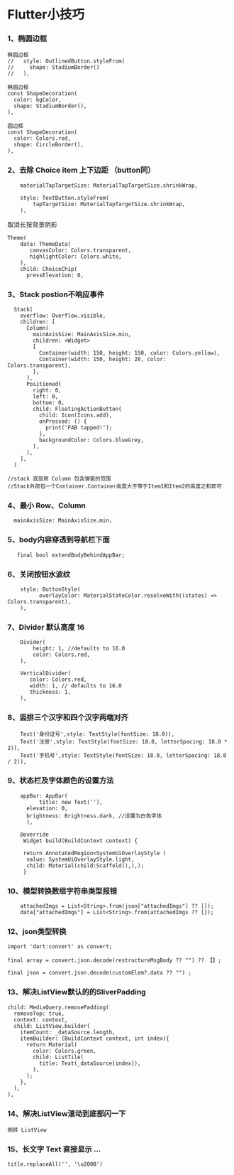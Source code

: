# Flutter小技巧

### 1、椭圆边框
```
椭圆边框
//   style: OutlinedButton.styleFrom(
//     shape: StadiumBorder()
//   ),
```

```
椭圆边框
const ShapeDecoration(
  color: bgColor,
  shape: StadiumBorder(),
),
```

```
圆边框
const ShapeDecoration(
  color: Colors.red,
  shape: CircleBorder(),
),

```

### 2、去除 Choice item 上下边距 （button同）
```
    materialTapTargetSize: MaterialTapTargetSize.shrinkWrap,
```
```
    style: TextButton.styleFrom(
        tapTargetSize: MaterialTapTargetSize.shrinkWrap,
    ),
```
取消长按背景阴影
```
Theme(
    data: ThemeData(
       canvasColor: Colors.transparent,
       highlightColor: Colors.white,
    ),
    child: ChoiceChip(
      pressElevation: 0,
```

### 3、Stack postion不响应事件
```
  Stack(
    overflow: Overflow.visible,
    children: [
      Column(
        mainAxisSize: MainAxisSize.min,
        children: <Widget>
        [
          Container(width: 150, height: 150, color: Colors.yellow),
          Container(width: 150, height: 28, color: Colors.transparent),
        ],
      ),
      Positioned(
        right: 0,
        left: 0,
        bottom: 0,
        child: FloatingActionButton(
          child: Icon(Icons.add),
          onPressed: () {
            print('FAB tapped!');
          },
          backgroundColor: Colors.blueGrey,
        ),
      ),
    ],
  )
      
//stack 底部用 Column 包含弹窗的范围
//Stack外部包一个Container.Container高度大于等于Item1和Item2的高度之和即可
```

### 4、最小 Row、Column
```
  mainAxisSize: MainAxisSize.min,
```

### 5、body内容穿透到导航栏下面
```
   final bool extendBodyBehindAppBar;
```

### 6、关闭按钮水波纹
```
    style: ButtonStyle(
          overlayColor: MaterialStateColor.resolveWith((states) => Colors.transparent),
    ),
```

### 7、Divider 默认高度 16
```
    Divider(
        height: 1, //defaults to 16.0
        color: Colors.red,
    ),
```
```
    VerticalDivider(
       color: Colors.red,
       width: 1, // defaults to 16.0
       thickness: 1,
    ),
```
  ### 8、竖排三个汉字和四个汉字两端对齐
```
    Text('身份证号',style: TextStyle(fontSize: 18.0)),
    Text('注册',style: TextStyle(fontSize: 18.0, letterSpacing: 18.0 * 2)),
    Text('手机号',style: TextStyle(fontSize: 18.0, letterSpacing: 18.0 / 2)),
```
  ### 9、状态栏及字体颜色的设置方法
```
    appBar: AppBar(
		  title: new Text(''),
	  elevation: 0,
	  brightness: Brightness.dark, //设置为白色字体
	  ),
```

```
    @override
     Widget build(BuildContext context) {
    
     return AnnotatedRegion<SystemUiOverlayStyle (
      value: SystemUiOverlayStyle.light,
      child: Material(child:Scaffold(),),);
     }
```

  ### 10、模型转换数组字符串类型报错
```
    attachedImgs = List<String>.from(json["attachedImgs"] ?? []);
    data["attachedImgs"] = List<String>.from(attachedImgs ?? []);
```

### 12、json类型转换
```
import 'dart:convert' as convert;

final array = convert.json.decode(restructureMsgBody ?? "") ?? 【】;

final json = convert.json.decode(customElem?.data ?? "") ;
```

### 13、解决ListView默认的的SliverPadding
```
child: MediaQuery.removePadding(
  removeTop: true,
  context: context,
  child: ListView.builder(
    itemCount: _dataSource.length,
    itemBuilder: (BuildContext context, int index){
      return Material(
        color: Colors.green,
        child: ListTile(
          title: Text(_dataSource[index]),
        ),
      );
    },
  ),
),
```

### 14、解决ListView滚动到底部闪一下
```
倒转 ListView
```

### 15、长文字 Text 直接显示 ...
```
title.replaceAll('', '\u200B')
```